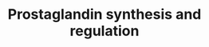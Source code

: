 ---
annotations:
- type: Pathway Ontology
  value: prostaglandin metabolic pathway
authors:
- MaintBot
- Mkutmon
- Egonw
- DeSl
- Eweitz
description: 'A prostaglandin is any member of a group of lipid compounds that are
  derived enzymatically from fatty acids and have important functions in the animal
  body. Every prostaglandin contains 20 carbon atoms, including a 5-carbon ring. They
  are mediators and have a variety of strong physiological effects, such as regulating
  the contraction and relaxation of smooth muscle tissue.[1] Prostaglandins are not
  hormones, but autocrine or paracrine, which are locally acting messenger molecules.
  They differ from hormones in that they are not produced at a discrete site but in
  many places throughout the human body. Also, their target cells are present in the
  immediate vicinity of the site of their secretion (of which there are many). The
  prostaglandins, together with the thromboxanes and prostacyclins, form the prostanoid
  class of fatty acid derivatives, a subclass of eicosanoids. Source: Wikipedia ([[wikipedia:Prostaglandin]])'
last-edited: 2021-05-21
organisms:
- Bos taurus
redirect_from:
- /index.php/Pathway:WP995
- /instance/WP995
schema-jsonld:
- '@context': https://schema.org/
  '@id': https://wikipathways.github.io/pathways/WP995.html
  '@type': Dataset
  creator:
    '@type': Organization
    name: WikiPathways
  description: 'A prostaglandin is any member of a group of lipid compounds that are
    derived enzymatically from fatty acids and have important functions in the animal
    body. Every prostaglandin contains 20 carbon atoms, including a 5-carbon ring.
    They are mediators and have a variety of strong physiological effects, such as
    regulating the contraction and relaxation of smooth muscle tissue.[1] Prostaglandins
    are not hormones, but autocrine or paracrine, which are locally acting messenger
    molecules. They differ from hormones in that they are not produced at a discrete
    site but in many places throughout the human body. Also, their target cells are
    present in the immediate vicinity of the site of their secretion (of which there
    are many). The prostaglandins, together with the thromboxanes and prostacyclins,
    form the prostanoid class of fatty acid derivatives, a subclass of eicosanoids.
    Source: Wikipedia ([[wikipedia:Prostaglandin]])'
  keywords:
  - PTGER4
  - PTGIR
  - Cortisol
  - PTGER2
  - PGI2
  - HSD11B2
  - PTGIS
  - TBXAS1
  - ANXA2
  - ANXA1
  - Phospholipids
  - PTGDR
  - ANXA5
  - Progesterone
  - EP1
  - PGE2
  - Calcium
  - Prostaglandin H2
  - FP
  - SCGB1A1
  - EDN1
  - Gq signaling
  - Arachidonic Acid
  - ANXA4
  - ANXA6
  - PTGS1
  - EDNRB
  - ANXA8
  - HSD11B1
  - PRL
  - PLA2G4A
  - Cell Membrane
  - PGF2a
  - PTGER3
  - TXA2
  - S100A10
  - PTGDS
  - ANXA3
  - CYP11A1
  - PGHS-2
  - S100A6
  - pathway
  - HPGD
  - EDNRA
  license: CC0
  name: Prostaglandin synthesis and regulation
seo: CreativeWork
title: Prostaglandin synthesis and regulation
wpid: WP995
---